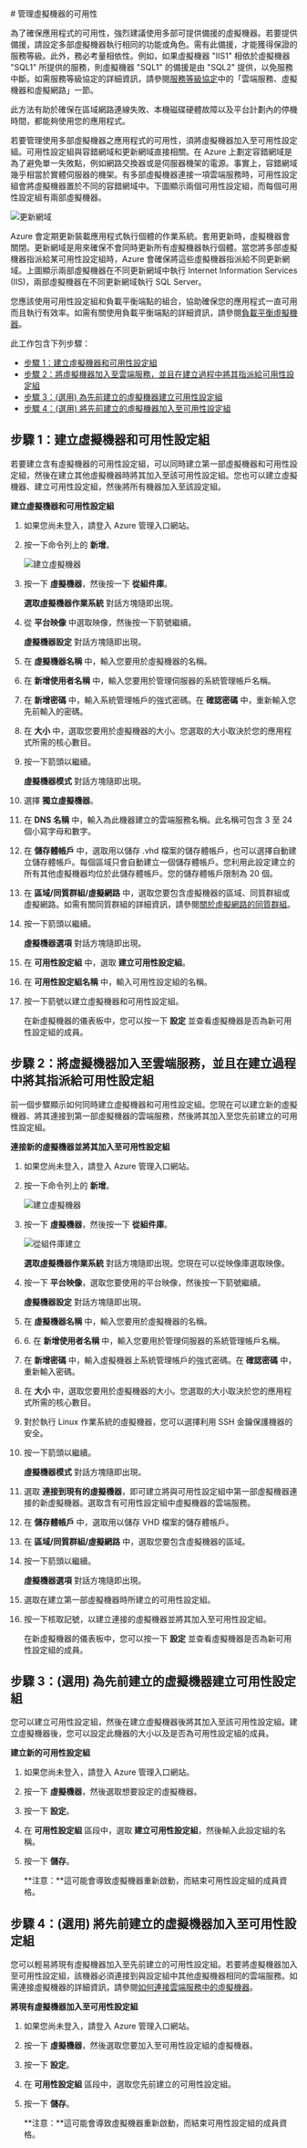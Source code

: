 <properties  writer="kathydav" editor="tysonn" manager="jeffreyg" />
# 管理虛擬機器的可用性

為了確保應用程式的可用性，強烈建議使用多部可提供備援的虛擬機器。若要提供備援，請設定多部虛擬機器執行相同的功能或角色。需有此備援，才能獲得保證的服務等級。此外，務必考量相依性。例如，如果虛擬機器
"IIS1" 相依於虛擬機器 "SQL1" 所提供的服務，則虛擬機器 "SQL1" 的備援是由 "SQL2"
提供，以免服務中斷。如需服務等級協定的詳細資訊，請參閱[服務等級協定][1]中的「雲端服務、虛擬機器和虛擬網路」一節。

此方法有助於確保在區域網路連線失敗、本機磁碟硬體故障以及平台計劃內的停機時間，都能夠使用您的應用程式。

若要管理使用多部虛擬機器之應用程式的可用性，須將虛擬機器加入至可用性設定組。可用性設定組與容錯網域和更新網域直接相關。在 Azure
上劃定容錯網域是為了避免單一失敗點，例如網路交換器或是伺服器機架的電源。事實上，容錯網域幾乎相當於實體伺服器的機架。有多部虛擬機器連接一項雲端服務時，可用性設定組會將虛擬機器置於不同的容錯網域中。下圖顯示兩個可用性設定組，而每個可用性設定組有兩部虛擬機器。

![更新網域](./media/manage-vm-availability/UpdateDomains.png)

Azure
會定期更新裝載應用程式執行個體的作業系統。套用更新時，虛擬機器會關閉。更新網域是用來確保不會同時更新所有虛擬機器執行個體。當您將多部虛擬機器指派給某可用性設定組時，Azure
會確保將這些虛擬機器指派給不同更新網域。上圖顯示兩部虛擬機器在不同更新網域中執行 Internet Information Services
(IIS)，兩部虛擬機器在不同更新網域執行 SQL Server。

您應該使用可用性設定組和負載平衡端點的組合，協助確保您的應用程式一直可用而且執行有效率。如需有關使用負載平衡端點的詳細資訊，請參閱[負載平衡虛擬機器](../load-balance-virtual-machines)。

此工作包含下列步驟：

* [步驟 1：建立虛擬機器和可用性設定組](#createset)
* [步驟 2：將虛擬機器加入至雲端服務，並且在建立過程中將其指派給可用性設定組](#addmachine)
* [步驟 3：(選用) 為先前建立的虛擬機器建立可用性設定組](#previousmachine)
* [步驟 4：(選用) 將先前建立的虛擬機器加入至可用性設定組](#existingset)
## <a  id="createset"> </a>步驟 1：建立虛擬機器和可用性設定組

若要建立含有虛擬機器的可用性設定組，可以同時建立第一部虛擬機器和可用性設定組，然後在建立其他虛擬機器時將其加入至該可用性設定組。您也可以建立虛擬機器、建立可用性設定組，然後將所有機器加入至該設定組。

**建立虛擬機器和可用性設定組**

1.  如果您尚未登入，請登入 Azure 管理入口網站。

2.  按一下命令列上的 **新增**。
    
    ![建立虛擬機器](./media/manage-vm-availability/Create.png)

3.  按一下 **虛擬機器**，然後按一下 **從組件庫**。
    
    **選取虛擬機器作業系統** 對話方塊隨即出現。

4.  從 **平台映像** 中選取映像，然後按一下箭號繼續。
    
    **虛擬機器設定** 對話方塊隨即出現。

5.  在 **虛擬機器名稱** 中，輸入您要用於虛擬機器的名稱。

6.  在 **新增使用者名稱** 中，輸入您要用於管理伺服器的系統管理帳戶名稱。

7.  在 **新增密碼** 中，輸入系統管理帳戶的強式密碼。在 **確認密碼** 中，重新輸入您先前輸入的密碼。

8.  在 **大小** 中，選取您要用於虛擬機器的大小。您選取的大小取決於您的應用程式所需的核心數目。

9.  按一下箭頭以繼續。
    
    **虛擬機器模式** 對話方塊隨即出現。

10. 選擇 **獨立虛擬機器**。

11. 在 **DNS 名稱** 中，輸入為此機器建立的雲端服務名稱。此名稱可包含 3 至 24 個小寫字母和數字。

12. 在 **儲存體帳戶** 中，選取用以儲存 .vhd
    檔案的儲存體帳戶，也可以選擇自動建立儲存體帳戶。每個區域只會自動建立一個儲存體帳戶。您利用此設定建立的所有其他虛擬機器均位於此儲存體帳戶。您的儲存體帳戶限制為
    20 個。

13. 在 **區域/同質群組/虛擬網路**
    中，選取您要包含虛擬機器的區域、同質群組或虛擬網路。如需有關同質群組的詳細資訊，請參閱[關於虛擬網路的同質群組][2]。

14. 按一下箭頭以繼續。
    
    **虛擬機器選項** 對話方塊隨即出現。

15. 在 **可用性設定組** 中，選取 **建立可用性設定組**。

16. 在 **可用性設定組名稱** 中，輸入可用性設定組的名稱。

17. 按一下箭號以建立虛擬機器和可用性設定組。
    
    在新虛擬機器的儀表板中，您可以按一下 **設定** 並查看虛擬機器是否為新可用性設定組的成員。
## <a  id="addmachine"> </a>步驟 2：將虛擬機器加入至雲端服務，並且在建立過程中將其指派給可用性設定組

前一個步驟顯示如何同時建立虛擬機器和可用性設定組。您現在可以建立新的虛擬機器、將其連接到第一部虛擬機器的雲端服務，然後將其加入至您先前建立的可用性設定組。

**連接新的虛擬機器並將其加入至可用性設定組**

1.  如果您尚未登入，請登入 Azure 管理入口網站。

2.  按一下命令列上的 **新增**。
    
    ![建立虛擬機器](./media/manage-vm-availability/Create.png)

3.  按一下 **虛擬機器**，然後按一下 **從組件庫**。
    
    ![從組件庫建立](./media/manage-vm-availability/CreateNew.png)
    
    **選取虛擬機器作業系統** 對話方塊隨即出現。您現在可以從映像庫選取映像。

4.  按一下 **平台映像**，選取您要使用的平台映像，然後按一下箭號繼續。
    
    **虛擬機器設定** 對話方塊隨即出現。

5.  在 **虛擬機器名稱** 中，輸入您要用於虛擬機器的名稱。

6.  6\. 在 **新增使用者名稱** 中，輸入您要用於管理伺服器的系統管理帳戶名稱。

7.  在 **新增密碼** 中，輸入虛擬機器上系統管理帳戶的強式密碼。在 **確認密碼** 中，重新輸入密碼。

8.  在 **大小** 中，選取您要用於虛擬機器的大小。您選取的大小取決於您的應用程式所需的核心數目。

9.  對於執行 Linux 作業系統的虛擬機器，您可以選擇利用 SSH 金鑰保護機器的安全。

10. 按一下箭頭以繼續。
    
    **虛擬機器模式** 對話方塊隨即出現。

11. 選取
    **連接到現有的虛擬機器**，即可建立將與可用性設定組中第一部虛擬機器連接的新虛擬機器。選取含有可用性設定組中虛擬機器的雲端服務。

12. 在 **儲存體帳戶** 中，選取用以儲存 VHD 檔案的儲存體帳戶。

13. 在 **區域/同質群組/虛擬網路** 中，選取您要包含虛擬機器的區域。

14. 按一下箭頭以繼續。
    
    **虛擬機器選項** 對話方塊隨即出現。

15. 選取在建立第一部虛擬機器時所建立的可用性設定組。

16. 按一下核取記號，以建立連接的虛擬機器並將其加入至可用性設定組。
    
    在新虛擬機器的儀表板中，您可以按一下 **設定** 並查看虛擬機器是否為新可用性設定組的成員。
## <a  id="previousmachine"> </a>步驟 3：(選用) 為先前建立的虛擬機器建立可用性設定組

您可以建立可用性設定組，然後在建立虛擬機器後將其加入至該可用性設定組。建立虛擬機器後，您可以設定此機器的大小以及是否為可用性設定組的成員。

**建立新的可用性設定組**

1.  如果您尚未登入，請登入 Azure 管理入口網站。

2.  按一下 **虛擬機器**，然後選取想要設定的虛擬機器。

3.  按一下 **設定**。

4.  在 **可用性設定組** 區段中，選取 **建立可用性設定組**，然後輸入此設定組的名稱。

5.  按一下 **儲存**。
    
    **注意：**這可能會導致虛擬機器重新啟動，而結束可用性設定組的成員資格。
## <a  id="existingset"> </a>步驟 4：(選用) 將先前建立的虛擬機器加入至可用性設定組

您可以輕易將現有虛擬機器加入至先前建立的可用性設定組。若要將虛擬機器加入至可用性設定組，該機器必須連接到與設定組中其他虛擬機器相同的雲端服務。如需連接虛擬機器的詳細資訊，請參閱[如何連接雲端服務中的虛擬機器](../virtual-machines-connect-cloud-service)。

**將現有虛擬機器加入至可用性設定組**

1.  如果您尚未登入，請登入 Azure 管理入口網站。

2.  按一下 **虛擬機器**，然後選取您要加入至可用性設定組的虛擬機器。

3.  按一下 **設定**。

4.  在 **可用性設定組** 區段中，選取您先前建立的可用性設定組。

5.  按一下 **儲存**。
    
    **注意：**這可能會導致虛擬機器重新啟動，而結束可用性設定組的成員資格。

<!-- LINKS -->



[1]: http://www.windowsazure.com/en-us/support/legal/sla/
[2]: http://msdn.microsoft.com/library/windowsazure/jj156085.aspx
